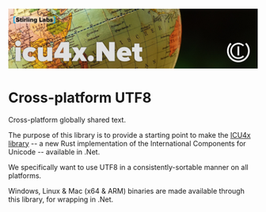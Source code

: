 ![icu4x.Net](https://raw.githubusercontent.com/StirlingLabs/icu4x.Net/main/icu4x.jpg)

# Cross-platform UTF8
Cross-platform globally shared text.

The purpose of this library is to provide a starting point to make the [ICU4x library](http://blog.unicode.org/2022/09/announcing-icu4x-10.html) -- a new Rust implementation of the International Components for Unicode -- available in .Net.

We specifically want to use UTF8 in a consistently-sortable manner on all platforms.

Windows, Linux & Mac (x64 & ARM) binaries are made available through this library, for wrapping in .Net.
